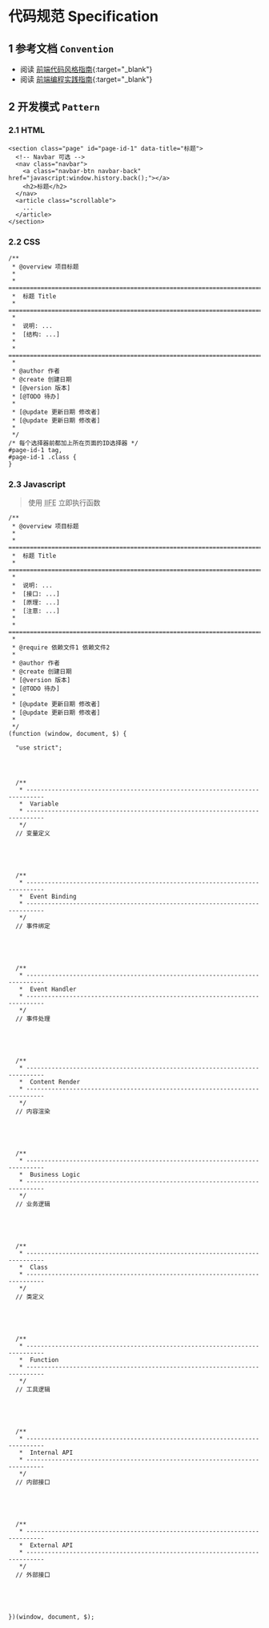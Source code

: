 
# 代码规范 Specification


## 1 参考文档 `Convention`

- 阅读 [前端代码风格指南](http://dondevi.github.io/convention/codestyle.html){:target="_blank"}
- 阅读 [前端编程实践指南](http://dondevi.github.io/convention/practice.html){:target="_blank"}


## 2 开发模式 `Pattern`

### 2.1 HTML

    <section class="page" id="page-id-1" data-title="标题">
      <!-- Navbar 可选 -->
      <nav class="navbar">
        <a class="navbar-btn navbar-back" href="javascript:window.history.back();"></a>
        <h2>标题</h2>
      </nav>
      <article class="scrollable">
        ...
      </article>
    </section>

### 2.2 CSS

    /**
     * @overview 项目标题
     *
     * =============================================================================
     *  标题 Title
     * =============================================================================
     *
     *  说明: ...
     *  [结构: ...]
     *
     * =============================================================================
     *
     * @author 作者
     * @create 创建日期
     * [@version 版本]
     * [@TODO 待办]
     *
     * [@update 更新日期 修改者]
     * [@update 更新日期 修改者]
     *
     */
    /* 每个选择器前都加上所在页面的ID选择器 */
    #page-id-1 tag,
    #page-id-1 .class {
    }

### 2.3 Javascript

> 使用 <abbr title="Immediately-Invoked Function Expression">IIFE</abbr> 立即执行函数

    /**
     * @overview 项目标题
     *
     * =============================================================================
     *  标题 Title
     * =============================================================================
     *
     *  说明: ...
     *  [接口: ...]
     *  [原理: ...]
     *  [注意: ...]
     *
     * =============================================================================
     *
     * @require 依赖文件1 依赖文件2
     *
     * @author 作者
     * @create 创建日期
     * [@version 版本]
     * [@TODO 待办]
     *
     * [@update 更新日期 修改者]
     * [@update 更新日期 修改者]
     *
     */
    (function (window, document, $) {

      "use strict";




      /**
       * ---------------------------------------------------------------------------
       *  Variable
       * ---------------------------------------------------------------------------
       */
      // 变量定义





      /**
       * ---------------------------------------------------------------------------
       *  Event Binding
       * ---------------------------------------------------------------------------
       */
      // 事件绑定





      /**
       * ---------------------------------------------------------------------------
       *  Event Handler
       * ---------------------------------------------------------------------------
       */
      // 事件处理





      /**
       * ---------------------------------------------------------------------------
       *  Content Render
       * ---------------------------------------------------------------------------
       */
      // 内容渲染





      /**
       * ---------------------------------------------------------------------------
       *  Business Logic
       * ---------------------------------------------------------------------------
       */
      // 业务逻辑





      /**
       * ---------------------------------------------------------------------------
       *  Class
       * ---------------------------------------------------------------------------
       */
      // 类定义





      /**
       * ---------------------------------------------------------------------------
       *  Function
       * ---------------------------------------------------------------------------
       */
      // 工具逻辑





      /**
       * ---------------------------------------------------------------------------
       *  Internal API
       * ---------------------------------------------------------------------------
       */
      // 内部接口





      /**
       * ---------------------------------------------------------------------------
       *  External API
       * ---------------------------------------------------------------------------
       */
      // 外部接口





    })(window, document, $);





<br><br><br><br>

